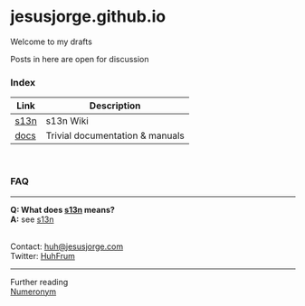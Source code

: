# jesusjorge.github.io

Welcome to my drafts

Posts in here are open for discussion

### Index

| Link | Description |
| ------ | ------ |
| [s13n](https://github.com/jesusjorge/s13n/wiki) | s13n Wiki |
| [docs](https://github.com/jesusjorge/docs/wiki) | Trivial documentation & manuals |

<br/>

### FAQ
___
**Q: What does [s13n](https://www.acronymfinder.com/Standardization-(S13N).html) means?**<br/>
**A:** see [s13n](https://www.acronymfinder.com/Standardization-(S13N).html)<br/>
<br/>



Contact: huh@jesusjorge.com<br/>
Twitter: [HuhFrum](https://twitter.com/HuhFrum)

___

Further reading<br/>
[Numeronym](https://en.wikipedia.org/wiki/Numeronym)


